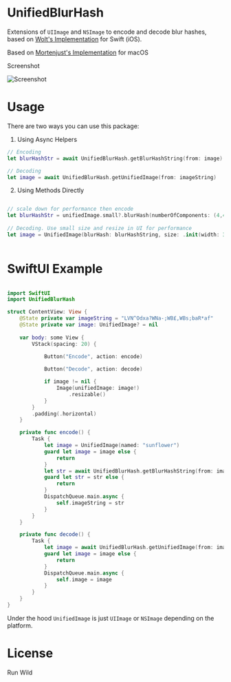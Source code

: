 # UnifiedBlurHash

Extensions of `UIImage` and `NSImage` to encode and decode blur hashes, based on [Wolt's Implementation](https://github.com/woltapp/blurhash) for Swift (iOS).

Based on [Mortenjust's Implementation](https://github.com/mortenjust/Blurhash-macos.git) for macOS

Screenshot

![Screenshot](https://user-images.githubusercontent.com/30172987/207150953-d1177cad-da76-40a8-bfdc-4c05f47ce5a0.png)

# Usage
There are two ways you can use this package:
1. Using Async Helpers
```swift
// Encoding
let blurHashStr = await UnifiedBlurHash.getBlurHashString(from: image)

// Decoding
let image = await UnifiedBlurHash.getUnifiedImage(from: imageString)

```

2. Using Methods Directly

```swift

// scale down for performance then encode
let blurHashStr = unifiedImage.small?.blurHash(numberOfComponents: (4,4))
    
// Decoding. Use small size and resize in UI for performance
let image = UnifiedImage(blurHash: blurHashString, size: .init(width: 32, height: 32))
    
```

# SwiftUI Example

```swift 

import SwiftUI
import UnifiedBlurHash

struct ContentView: View {
    @State private var imageString = "LVN^Odxa?WNa-;WB£,WBs;baR*af"
    @State private var image: UnifiedImage? = nil
    
    var body: some View {
        VStack(spacing: 20) {
            
            Button("Encode", action: encode)

            Button("Decode", action: decode)

            if image != nil {
                Image(unifiedImage: image!)
                    .resizable()
            }
        }
        .padding(.horizontal)
    }

    private func encode() {
        Task {
            let image = UnifiedImage(named: "sunflower")
            guard let image = image else {
                return
            }
            let str = await UnifiedBlurHash.getBlurHashString(from: image)
            guard let str = str else {
                return
            }
            DispatchQueue.main.async {
                self.imageString = str
            }
        }
    }

    private func decode() {
        Task {
            let image = await UnifiedBlurHash.getUnifiedImage(from: imageString)
            guard let image = image else {
                return
            }
            DispatchQueue.main.async {
                self.image = image
            }
        }
    }
}


```
Under the hood `UnifiedImage` is just `UIImage` or `NSImage` depending on the platform.

# License
Run Wild
